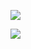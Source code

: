 ![](http://github-profile-summary-cards.vercel.app/api/cards/profile-details?username=shinedevgit&theme=github)

![](http://github-profile-summary-cards.vercel.app/api/cards/stats?username=shinedevgit&theme=github)
